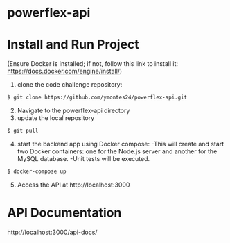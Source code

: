 # powerflex-api

# Install and Run Project

(Ensure Docker is installed; if not, follow this link to install it: https://docs.docker.com/engine/install/)

1. clone the code challenge repository:

```sh
$ git clone https://github.com/ymontes24/powerflex-api.git
```

2. Navigate to the powerflex-api directory
3. update the local repository

```sh
$ git pull
```

4. start the backend app using Docker compose:
   -This will create and start two Docker containers: one for the Node.js server and another for the MySQL database.
   -Unit tests will be executed.

```sh
$ docker-compose up
```

5. Access the API at http://localhost:3000

# API Documentation

http://localhost:3000/api-docs/
